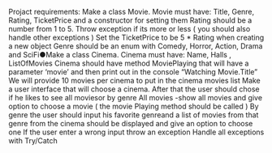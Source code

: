 Projact requirements:
Make a class Movie. Movie must have: Title, Genre, Rating, TicketPrice and a constructor for setting them
Rating should be a number from 1 to 5. Throw exception if its more or less ( you should also handle other exceptions )
Set the TicketPrice to be 5 * Rating when creating a new object
Genre should be an enum with Comedy, Horror, Action, Drama and SciFi●Make a class Cinema. Cinema must have: Name, Halls , ListOfMovies
Cinema should have method MoviePlaying  that will have a parameter ‘movie’ and then print out in the console “Watching Movie.Title”
We will provide 10 movies per cinema to put in the cinema movies list
Make a user interface that will choose a cinema.
After that the user should chose if he likes to see all moviesor by genre
All movies -show all movies and give option to choose a movie ( the movie Playing method should be called )
By genre the user should input his favorite genreand a list of movies from that genre from the cinema should be displayed and give an option to choose one
If the user enter a wrong input throw an exception
Handle all exceptions with Try/Catch
